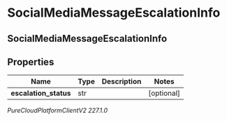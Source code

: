 # SocialMediaMessageEscalationInfo

## SocialMediaMessageEscalationInfo

## Properties

|Name | Type | Description | Notes|
|------------ | ------------- | ------------- | -------------|
| **escalation_status** | str |  | [optional] |



_PureCloudPlatformClientV2 227.1.0_
